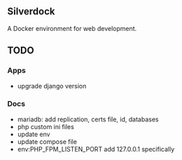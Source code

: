 ## Silverdock
A Docker environment for web development.

## TODO
### Apps

- upgrade django version
### Docs

- mariadb: add replication, certs file, id, databases
- php custom ini files
- update env
- update compose file
- env:PHP_FPM_LISTEN_PORT add 127.0.0.1 specifically
